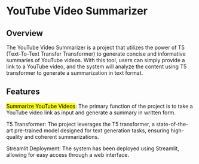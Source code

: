 # YouTube Video Summarizer
## Overview

The YouTube Video Summarizer is a project that utilizes the power of T5 (Text-To-Text Transfer Transformer) to generate concise and informative summaries of YouTube videos. With this tool, users can simply provide a link to a YouTube video, and the system will analyze the content using T5 transformer to generate a summarization in text format.
## Features

<mark>Summarize YouTube Videos</mark>: The primary function of the project is to take a YouTube video link as input and generate a summary in written form.

T5 Transformer: The project leverages the T5 transformer, a state-of-the-art pre-trained model designed for text generation tasks, ensuring high-quality and coherent summarizations.

Streamlit Deployment: The system has been deployed using Streamlit, allowing for easy access through a web interface.
